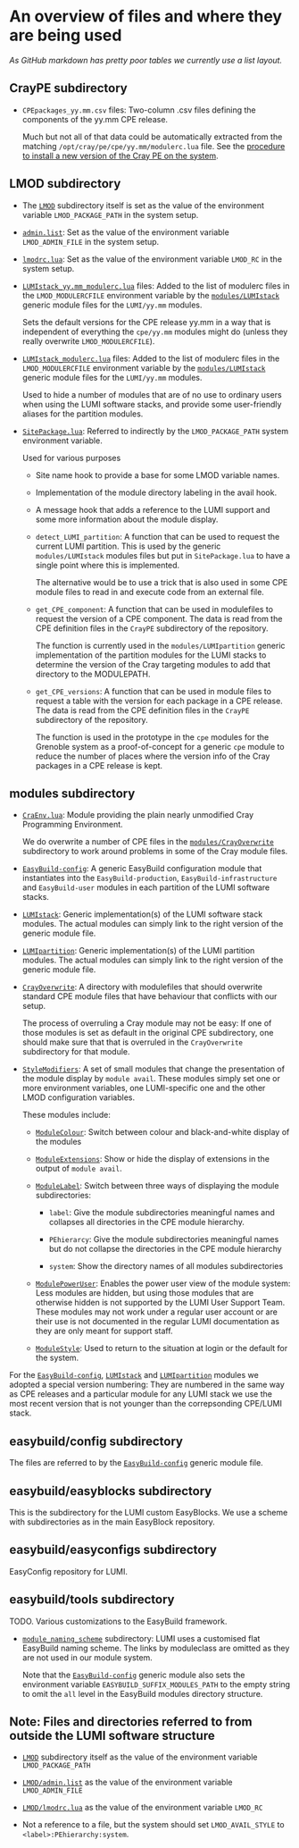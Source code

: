 # An overview of files and where they are being used

*As GitHub markdown has pretty poor tables we currently use a list layout.*


## CrayPE subdirectory

  * ``CPEpackages_yy.mm.csv`` files: Two-column .csv files defining the components
    of the yy.mm CPE release.

    Much but not all of that data could be automatically extracted from the matching
    ``/opt/cray/pe/cpe/yy.mm/modulerc.lua`` file. See the [procedure to install a new
    version of the Cray PE on the system](procedures.md#-installing-a-new-version-of-the-Cray-PE-on-the-system).

## LMOD subdirectory

  * The [``LMOD``](../LMOD) subdirectory itself is set as the value of the environment variable
    ``LMOD_PACKAGE_PATH`` in the system setup.

  *  [``admin.list``](../LMOD/admin.list): Set as the value of the environment variable
     ``LMOD_ADMIN_FILE``      in the system setup.

  * [``lmodrc.lua``](../LMOD/lmodrc.lua): Set as the value of the environment variable
    ``LMOD_RC`` in the system setup.

  * [``LUMIstack_yy.mm_modulerc.lua``](../LMOD/) files: Added to the list of modulerc files in
    the ``LMOD_MODULERCFILE`` environment variable by the
    [``modules/LUMIstack``](../modules/LUMIstack) generic
    module files for the ``LUMI/yy.mm`` modules.

    Sets the default versions for the CPE release yy.mm in a way that is independent
    of everything the ``cpe/yy.mm`` modules might do (unless they really overwrite
    ``LMOD_MODULERCFILE``).

  * [``LUMIstack_modulerc.lua``](../LMOD/LUMIstack_modulerc.lua) files: Added to the
    list of modulerc files in the ``LMOD_MODULERCFILE`` environment variable by the
    [``modules/LUMIstack``](../modules/LUMIstack) generic
    module files for the ``LUMI/yy.mm`` modules.

    Used to hide a number of modules that are of no use to ordinary users when using
    the LUMI software stacks, and provide some user-friendly aliases for the partition
    modules.

  * [``SitePackage.lua``](../LMOD/SitePackage.lua): Referred to indirectly by the
    ``LMOD_PACKAGE_PATH`` system environment variable.

    Used for various purposes

      * Site name hook to provide a base for some LMOD variable names.

      * Implementation of the module directory labeling in the avail hook.

      * A message hook that adds a reference to the LUMI support and some more information
        about the module display.

      * ``detect_LUMI_partition``: A function that can be used to request the current LUMI
        partition. This is used by the generic ``modules/LUMIstack`` modules files but put
        in ``SitePackage.lua`` to have a single point where this is implemented.

        The alternative would be to use a trick that is also used in some CPE module
        files to read in and execute code from an external file.

      * ``get_CPE_component``: A function that can be used in modulefiles to request
        the version of a CPE component. The data is read from the CPE definition files
        in the ``CrayPE`` subdirectory of the repository.

        The function is currently used in the ``modules/LUMIpartition`` generic implementation
        of the partition modules for the LUMI stacks to determine the version of the
        Cray targeting modules to add that directory to the MODULEPATH.

      * ``get_CPE_versions``: A function that can be used in module files to request
        a table with the version for each package in a CPE release. The data is read
        from the CPE definition files in the ``CrayPE`` subdirectory of the repository.

        The function is used in the prototype in the ``cpe`` modules for the Grenoble
        system as a proof-of-concept for a generic ``cpe`` module to reduce the number
        of places where the version info of the Cray packages in a CPE release is kept.


## modules subdirectory

  * [``CraEnv.lua``](../modules/CrayEnv.lua): Module providing the plain nearly unmodified
    Cray Programming Environment.

    We do overwrite a number of CPE files in the [``modules/CrayOverwrite``](../modules/CrayOverwrite)
    subdirectory to work around problems in some of the Cray module files.

  * [``EasyBuild-config``](../modules/EasyBuild-config): A generic EasyBuild
    configuration module that instantiates into the ``EasyBuild-production``,
    ``EasyBuild-infrastructure`` and ``EasyBuild-user`` modules in each partition
    of the LUMI software stacks.

  * [``LUMIstack``](../modules/LUMIstack): Generic implementation(s) of the LUMI software
    stack modules. The actual modules can simply link to the right version of the generic
    module file.

  * [``LUMIpartition``](../modules/LUMIpartition): Generic implementation(s) of the
    LUMI partition modules. The actual modules can simply link to the right version
    of the generic module file.

  * [``CrayOverwrite``](../modules/CrayOverwrite): A directory with modulefiles that
    should overwrite standard CPE module files that have behaviour that conflicts with
    our setup.

    The process of overruling a Cray module may not be easy: If one of those modules
    is set as default in the original CPE subdirectory, one should make sure that that
    is overruled in the ``CrayOverwrite`` subdirectory for that module.

  * [``StyleModifiers``](../modules/StyleModifiers): A set of small modules that change
    the presentation of the module display by ``module avail``. These modules simply
    set one or more environment variables, one LUMI-specific one and the other LMOD
    configuration variables.

    These modules include:

      * [``ModuleColour``](../modules/StyleModifiers/ModuleColour): Switch between
        colour and black-and-white display of the modules

      * [``ModuleExtensions``](../modules/StyleModifiers/ModuleExtensions): Show or
        hide the display of extensions in the output of ``module avail``.

      * [``ModuleLabel``](../modules/StyleModifiers/ModuleLabel): Switch between three
        ways of displaying the module subdirectories:

          * ``label``: Give the module subdirectories meaningful names and collapses
            all directories in the CPE module hierarchy.

          * ``PEhierarcy``: Give the module subdirectories meaningful names but do
            not collapse the directories in the CPE module hierarchy

          * ``system``: Show the directory names of all modules subdirectories

      * [``ModulePowerUser``](../modules/StyleModifiers/ModulePowerUser): Enables the power
        user view of the module system: Less modules are hidden, but using those modules
        that are otherwise hidden is not supported by the LUMI User Support Team. These
        modules may not work under a regular user account or are their use is not documented
        in the regular LUMI documentation as they are only meant for support staff.

      * [``ModuleStyle``](../modules/StyleModifiers/ModuleStyle): Used to return to
        the situation at login or the default for the system.

For the [``EasyBuild-config``](../modules/EasyBuild-config), [``LUMIstack``](../modules/LUMIstack)
and [``LUMIpartition``](../modules/LUMIpartition) modules we adopted a special version
numbering: They are numbered in the same way as CPE releases and a particular module
for any LUMI stack we use the most recent version that is not younger than the correpsonding
CPE/LUMI stack.


## easybuild/config subdirectory

The files are referred to by the [``EasyBuild-config``](../modules/EasyBuild-config)
generic module file.


## easybuild/easyblocks subdirectory

This is the subdirectory for the LUMI custom EasyBlocks. We use a scheme with subdirectories
as in the main EasyBlock repository.


## easybuild/easyconfigs subdirectory

EasyConfig repository for LUMI.


## easybuild/tools subdirectory

TODO. Various customizations to the EasyBuild framework.

  * [``module_naming_scheme``](../easybuild/tools/module_naming_scheme) subdirectory:
    LUMI uses a customised flat EasyBuild naming scheme. The links by moduleclass are
    omitted as they are not used in our module system.

    Note that the [``EasyBuild-config``](../modules/EasyBuild-config) generic module
    also sets the environment variable ``EASYBUILD_SUFFIX_MODULES_PATH`` to the empty
    string to omit the ``all`` level in the EasyBuild modules directory structure.


## Note: Files and directories referred to from outside the LUMI software structure

  * [``LMOD``](../LMOD) subdirectory itself as the value of the environment variable
    ``LMOD_PACKAGE_PATH``

  * [``LMOD/admin.list``](../LMOD/admin.list) as the value of the environment variable
     ``LMOD_ADMIN_FILE``

  * [``LMOD/lmodrc.lua``](../LMOD/lmodrc.lua) as the value of the environment variable
    ``LMOD_RC``

  * Not a reference to a file, but the system should set ``LMOD_AVAIL_STYLE`` to
    ``<label>:PEhierarchy:system``.

